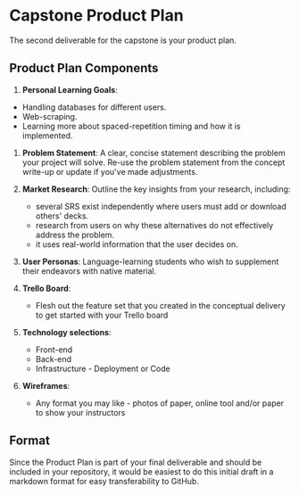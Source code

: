 # Capstone Product Plan
The second deliverable for the capstone is your product plan.

## Product Plan Components
1. __Personal Learning Goals__: 
* Handling databases for different users.
* Web-scraping. 
* Learning more about spaced-repetition timing and how it is implemented.

1. __Problem Statement__: A clear, concise statement describing the problem your project will solve. Re-use the problem statement from the concept write-up or update if you've made adjustments.

1. __Market Research__: Outline the key insights from your research, including:
    - several SRS exist independently where users must add or download others' decks. 
    - research from users on why these alternatives do not effectively address the problem.
    - it uses real-world information that the user decides on. 
  
1. __User Personas__: Language-learning students who wish to supplement their endeavors with native material. 

1. __Trello Board__:
    - Flesh out the feature set that you created in the conceptual delivery to get started with your Trello board
  
1. __Technology selections__:
    - Front-end
    - Back-end
    - Infrastructure - Deployment or Code
  
1. __Wireframes__:
    - Any format you may like - photos of paper, online tool and/or paper to show your instructors

## Format
Since the Product Plan is part of your final deliverable and should be included in your repository, it would be easiest to do this initial draft in a markdown format for easy transferability to GitHub.
